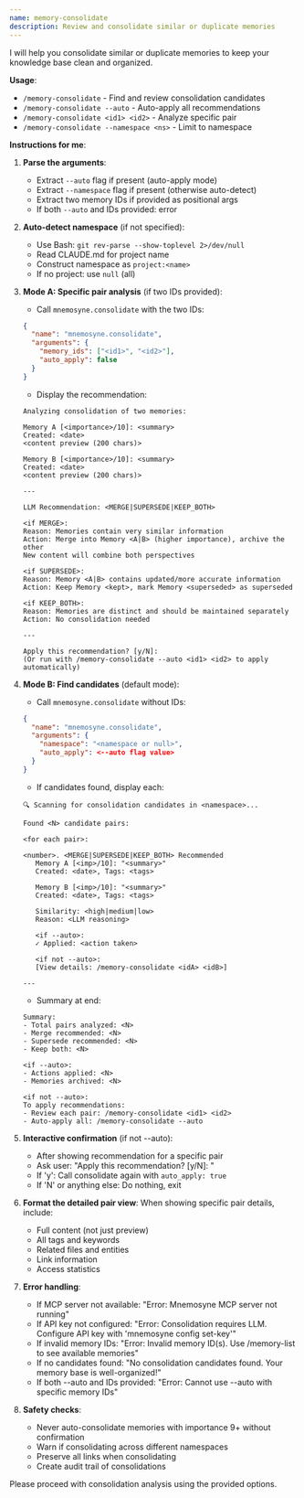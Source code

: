 ```yaml
---
name: memory-consolidate
description: Review and consolidate similar or duplicate memories
---
```


I will help you consolidate similar or duplicate memories to keep your knowledge base clean and organized.

**Usage**:
- `/memory-consolidate` - Find and review consolidation candidates
- `/memory-consolidate --auto` - Auto-apply all recommendations
- `/memory-consolidate <id1> <id2>` - Analyze specific pair
- `/memory-consolidate --namespace <ns>` - Limit to namespace

**Instructions for me**:

1. **Parse the arguments**:
   - Extract `--auto` flag if present (auto-apply mode)
   - Extract `--namespace` flag if present (otherwise auto-detect)
   - Extract two memory IDs if provided as positional args
   - If both `--auto` and IDs provided: error

2. **Auto-detect namespace** (if not specified):
   - Use Bash: `git rev-parse --show-toplevel 2>/dev/null`
   - Read CLAUDE.md for project name
   - Construct namespace as `project:<name>`
   - If no project: use `null` (all)

3. **Mode A: Specific pair analysis** (if two IDs provided):
   - Call `mnemosyne.consolidate` with the two IDs:
   ```json
   {
     "name": "mnemosyne.consolidate",
     "arguments": {
       "memory_ids": ["<id1>", "<id2>"],
       "auto_apply": false
     }
   }
   ```

   - Display the recommendation:
   ```
   Analyzing consolidation of two memories:

   Memory A [<importance>/10]: <summary>
   Created: <date>
   <content preview (200 chars)>

   Memory B [<importance>/10]: <summary>
   Created: <date>
   <content preview (200 chars)>

   ---

   LLM Recommendation: <MERGE|SUPERSEDE|KEEP_BOTH>

   <if MERGE>:
   Reason: Memories contain very similar information
   Action: Merge into Memory <A|B> (higher importance), archive the other
   New content will combine both perspectives

   <if SUPERSEDE>:
   Reason: Memory <A|B> contains updated/more accurate information
   Action: Keep Memory <kept>, mark Memory <superseded> as superseded

   <if KEEP_BOTH>:
   Reason: Memories are distinct and should be maintained separately
   Action: No consolidation needed

   ---

   Apply this recommendation? [y/N]:
   (Or run with /memory-consolidate --auto <id1> <id2> to apply automatically)
   ```

4. **Mode B: Find candidates** (default mode):
   - Call `mnemosyne.consolidate` without IDs:
   ```json
   {
     "name": "mnemosyne.consolidate",
     "arguments": {
       "namespace": "<namespace or null>",
       "auto_apply": <--auto flag value>
     }
   }
   ```

   - If candidates found, display each:
   ```
   🔍 Scanning for consolidation candidates in <namespace>...

   Found <N> candidate pairs:

   <for each pair>:

   <number>. <MERGE|SUPERSEDE|KEEP_BOTH> Recommended
      Memory A [<imp>/10]: "<summary>"
      Created: <date>, Tags: <tags>

      Memory B [<imp>/10]: "<summary>"
      Created: <date>, Tags: <tags>

      Similarity: <high|medium|low>
      Reason: <LLM reasoning>

      <if --auto>:
      ✓ Applied: <action taken>

      <if not --auto>:
      [View details: /memory-consolidate <idA> <idB>]

   ---
   ```

   - Summary at end:
   ```
   Summary:
   - Total pairs analyzed: <N>
   - Merge recommended: <N>
   - Supersede recommended: <N>
   - Keep both: <N>

   <if --auto>:
   - Actions applied: <N>
   - Memories archived: <N>

   <if not --auto>:
   To apply recommendations:
   - Review each pair: /memory-consolidate <id1> <id2>
   - Auto-apply all: /memory-consolidate --auto
   ```

5. **Interactive confirmation** (if not --auto):
   - After showing recommendation for a specific pair
   - Ask user: "Apply this recommendation? [y/N]: "
   - If 'y': Call consolidate again with `auto_apply: true`
   - If 'N' or anything else: Do nothing, exit

6. **Format the detailed pair view**:
   When showing specific pair details, include:
   - Full content (not just preview)
   - All tags and keywords
   - Related files and entities
   - Link information
   - Access statistics

7. **Error handling**:
   - If MCP server not available: "Error: Mnemosyne MCP server not running"
   - If API key not configured: "Error: Consolidation requires LLM. Configure API key with 'mnemosyne config set-key'"
   - If invalid memory IDs: "Error: Invalid memory ID(s). Use /memory-list to see available memories"
   - If no candidates found: "No consolidation candidates found. Your memory base is well-organized!"
   - If both --auto and IDs provided: "Error: Cannot use --auto with specific memory IDs"

8. **Safety checks**:
   - Never auto-consolidate memories with importance 9+ without confirmation
   - Warn if consolidating across different namespaces
   - Preserve all links when consolidating
   - Create audit trail of consolidations

Please proceed with consolidation analysis using the provided options.
